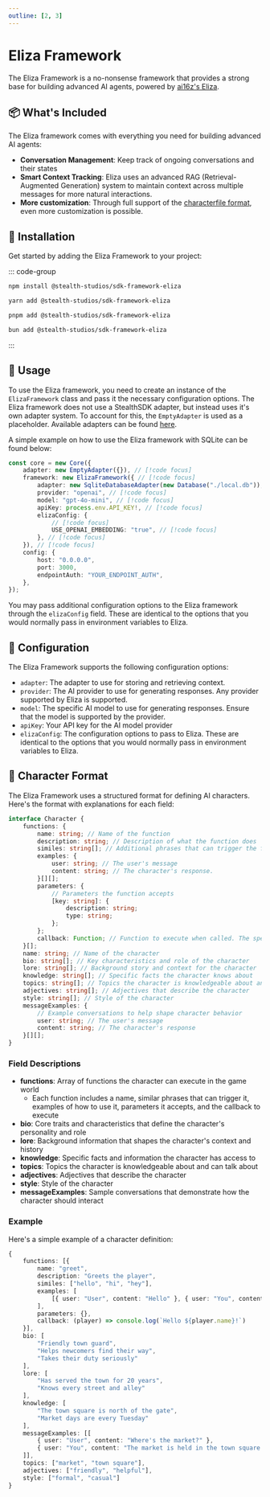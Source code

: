 ```yaml
---
outline: [2, 3]
---
```


# Eliza Framework

The Eliza Framework is a no-nonsense framework that provides a strong base for building advanced AI agents, powered by [ai16z's Eliza](https://github.com/ai16z/eliza).

## 📦 What's Included

The Eliza framework comes with everything you need for building advanced AI agents:

- **Conversation Management**: Keep track of ongoing conversations and their states
- **Smart Context Tracking**: Eliza uses an advanced RAG (Retrieval-Augmented Generation) system to maintain context across multiple messages for more natural interactions.
- **More customization**: Through full support of the [characterfile format](https://github.com/ai16z/characterfile), even more customization is possible.

## 🚀 Installation

Get started by adding the Eliza Framework to your project:

::: code-group

```sh [npm]
npm install @stealth-studios/sdk-framework-eliza
```

```sh [yarn]
yarn add @stealth-studios/sdk-framework-eliza
```

```sh [pnpm]
pnpm add @stealth-studios/sdk-framework-eliza
```

```sh [bun]
bun add @stealth-studios/sdk-framework-eliza
```

:::

## 🔧 Usage

To use the Eliza framework, you need to create an instance of the `ElizaFramework` class and pass it the necessary configuration options.
The Eliza framework does not use a StealthSDK adapter, but instead uses it's own adapter system. To account for this, the `EmptyAdapter` is used as a placeholder. Available adapters can be found [here](https://elizaos.github.io/eliza/docs/packages/adapters/).

A simple example on how to use the Eliza framework with SQLite can be found below:

```typescript
const core = new Core({
	adapter: new EmptyAdapter({}), // [!code focus]
	framework: new ElizaFramework({ // [!code focus]
		adapter: new SqliteDatabaseAdapter(new Database("./local.db")), // [!code focus]
		provider: "openai", // [!code focus]
		model: "gpt-4o-mini", // [!code focus]
		apiKey: process.env.API_KEY!, // [!code focus]
		elizaConfig: {
			// [!code focus]
			USE_OPENAI_EMBEDDING: "true", // [!code focus]
		}, // [!code focus]
	}), // [!code focus]
	config: {
		host: "0.0.0.0",
		port: 3000,
		endpointAuth: "YOUR_ENDPOINT_AUTH",
	},
});
```

You may pass additional configuration options to the Eliza framework through the `elizaConfig` field. These are identical to the options that you would normally pass in environment variables to Eliza.

## 📝 Configuration

The Eliza Framework supports the following configuration options:

- `adapter`: The adapter to use for storing and retrieving context.
- `provider`: The AI provider to use for generating responses. Any provider supported by Eliza is supported.
- `model`: The specific AI model to use for generating responses. Ensure that the model is supported by the provider.
- `apiKey`: Your API key for the AI model provider
- `elizaConfig`: The configuration options to pass to Eliza. These are identical to the options that you would normally pass in environment variables to Eliza.

## 🤖 Character Format

The Eliza Framework uses a structured format for defining AI characters. Here's the format with explanations for each field:

```typescript
interface Character {
	functions: {
		name: string; // Name of the function
		description: string; // Description of what the function does
		similes: string[]; // Additional phrases that can trigger the function
		examples: {
			user: string; // The user's message
			content: string; // The character's response.
		}[][];
		parameters: {
			// Parameters the function accepts
			[key: string]: {
				description: string;
				type: string;
			};
		};
		callback: Function; // Function to execute when called. The specific parameters are explained in each client's documentation
	}[];
	name: string; // Name of the character
	bio: string[]; // Key characteristics and role of the character
	lore: string[]; // Background story and context for the character
	knowledge: string[]; // Specific facts the character knows about
	topics: string[]; // Topics the character is knowledgeable about and can talk about
	adjectives: string[]; // Adjectives that describe the character
	style: string[]; // Style of the character
	messageExamples: {
		// Example conversations to help shape character behavior
		user: string; // The user's message
		content: string; // The character's response
	}[][];
}
```

### Field Descriptions

- **functions**: Array of functions the character can execute in the game world
  - Each function includes a name, similar phrases that can trigger it, examples of how to use it, parameters it accepts, and the callback to execute
- **bio**: Core traits and characteristics that define the character's personality and role
- **lore**: Background information that shapes the character's context and history
- **knowledge**: Specific facts and information the character has access to
- **topics**: Topics the character is knowledgeable about and can talk about
- **adjectives**: Adjectives that describe the character
- **style**: Style of the character
- **messageExamples**: Sample conversations that demonstrate how the character should interact

### Example

Here's a simple example of a character definition:

```typescript
{
    functions: [{
        name: "greet",
        description: "Greets the player",
        similes: ["hello", "hi", "hey"],
        examples: [
            [{ user: "User", content: "Hello" }, { user: "You", content: "Hey there!" }]
        ],
        parameters: {},
        callback: (player) => console.log(`Hello ${player.name}!`)
    }],
    bio: [
        "Friendly town guard",
        "Helps newcomers find their way",
        "Takes their duty seriously"
    ],
    lore: [
        "Has served the town for 20 years",
        "Knows every street and alley"
    ],
    knowledge: [
        "The town square is north of the gate",
        "Market days are every Tuesday"
    ],
    messageExamples: [[
        { user: "User", content: "Where's the market?" },
        { user: "You", content: "The market is held in the town square every Tuesday." }
    ]],
    topics: ["market", "town square"],
    adjectives: ["friendly", "helpful"],
    style: ["formal", "casual"]
}
```
